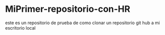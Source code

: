 # MiPrimer-repositorio-con-HR
este es un repositorio de prueba de como clonar un repositorio git hub a mi escritorio local
